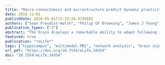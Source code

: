 ```yaml
---
title: "Macro-connectomics and microstructure predict dynamic plasticity patterns in the non-human primate brain"
date: 2018-11-01
publishDate: 2020-05-01T15:33:28.474560Z
authors: ["Sean Froudist-Walsh", "Philip GF Browning", "James J Young", "Kathy L Murphy", "Rogier B Mars", "Lazar Fleysher", "Paula L Croxson"]
publication_types: ["2"]
abstract: "The brain displays a remarkable ability to adapt following injury by altering its connections through neural plasticity. Many of the biological mechanisms that underlie plasticity are known, but there is little knowledge as to when, or where in the brain plasticity will occur following injury. This knowledge could guide plasticity-promoting interventions and create a more accurate roadmap of the recovery process following injury. We causally investigated the time-course of plasticity after hippocampal lesions using multi-modal MRI in monkeys. We show that post-injury plasticity is highly dynamic, but also largely predictable on the basis of the functional connectivity of the lesioned region, gradients of cell densities across the cortex and the pre-lesion network structure of the brain. The ability to predict which brain areas will plastically adapt their functional connectivity following injury may allow us to decipher why some brain lesions lead to permanent loss of cognitive function, while others do not."
featured: true
publication: "*eLife*"
tags: ["hippocampus", "multimodal MRI", "network analysis", "brain injury", "episodic memory", "plasticity"]
url_pdf: "https://doi.org/10.7554/eLife.34354"
doi: "10.7554/eLife.34354"
---
```


